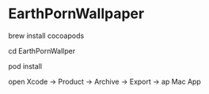 # EarthPornWallpaper

brew install cocoapods

cd EarthPornWallper

pod install

open Xcode -> Product -> Archive -> Export -> ap Mac App

